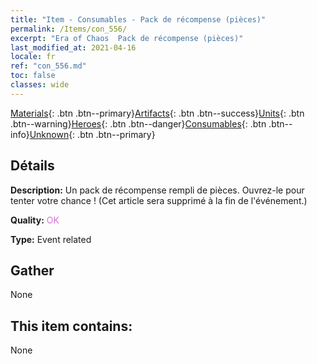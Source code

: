```yaml
---
title: "Item - Consumables - Pack de récompense (pièces)"
permalink: /Items/con_556/
excerpt: "Era of Chaos  Pack de récompense (pièces)"
last_modified_at: 2021-04-16
locale: fr
ref: "con_556.md"
toc: false
classes: wide
---
```

 [Materials](/fr/Items/){: .btn .btn--primary}[Artifacts](/fr/Items/Artifacts/){: .btn .btn--success}[Units](/fr/Items/Units/){: .btn .btn--warning}[Heroes](/fr/Items/Heroes/){: .btn .btn--danger}[Consumables](/fr/Items/Consumables/){: .btn .btn--info}[Unknown](/fr/Items/Unknown/){: .btn .btn--primary}

## Détails
 **Description:** Un pack de récompense rempli de pièces. Ouvrez-le pour tenter votre chance ! (Cet article sera supprimé à la fin de l'événement.)

 **Quality:** <span style="color: #DA70D6">OK</span>

 **Type:** Event related

## Gather

  None

## This item contains:

  None

